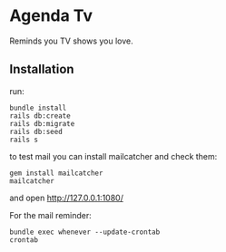 # Agenda Tv

Reminds you TV shows you love.

## Installation

run:
```
bundle install
rails db:create
rails db:migrate
rails db:seed
rails s
```

to test mail you can install mailcatcher and check them:
```
gem install mailcatcher
mailcatcher
```
and open http://127.0.0.1:1080/


For the mail reminder:
```
bundle exec whenever --update-crontab
crontab
```

